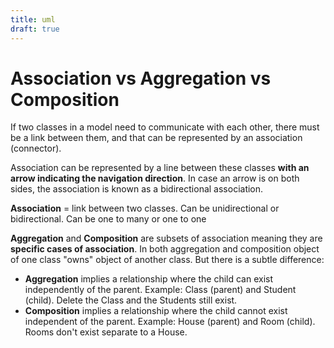 ```yaml
---
title: uml
draft: true
---
```




# Association vs Aggregation vs Composition

If two classes in a model need to communicate with each other, there must be a link between them, and that can be represented by an association (connector).

Association can be represented by a line between these classes **with an arrow indicating the navigation direction**. In case an arrow is on both sides, the association is known as a bidirectional association.

**Association** = link between two classes. Can be unidirectional or bidirectional. Can be one to many or one to one

**Aggregation** and **Composition** are subsets of association meaning they are **specific cases of association**. In both aggregation and composition object of one class "owns" object of another class. But there is a subtle difference:

- **Aggregation** implies a relationship where the child can exist independently of the parent. Example: Class (parent) and Student (child). Delete the Class and the Students still exist.
- **Composition** implies a relationship where the child cannot exist independent of the parent. Example: House (parent) and Room (child). Rooms don't exist separate to a House.
